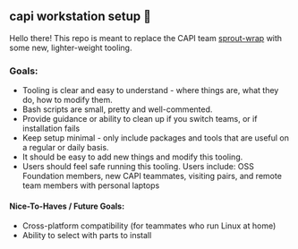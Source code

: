 ## capi workstation setup 🐋

Hello there! This repo is meant to replace the CAPI team [sprout-wrap](https://www.github.com/cloudfoundry/sprout-capi) with some new, lighter-weight tooling.

### Goals:
* Tooling is clear and easy to understand - where things are, what they do, how
  to modify them.
* Bash scripts are small, pretty and
  well-commented.
* Provide guidance or ability to clean up if you switch teams, or if
  installation fails
* Keep setup minimal - only include packages and tools that are useful on a
  regular or daily basis.
* It should be easy to add new things and modify this tooling.
* Users should feel safe running this tooling. Users include: OSS Foundation members, new
  CAPI teammates, visiting pairs, and remote team members with personal laptops

#### Nice-To-Haves / Future Goals:
* Cross-platform compatibility (for teammates who run Linux at home)
* Ability to select with parts to install
